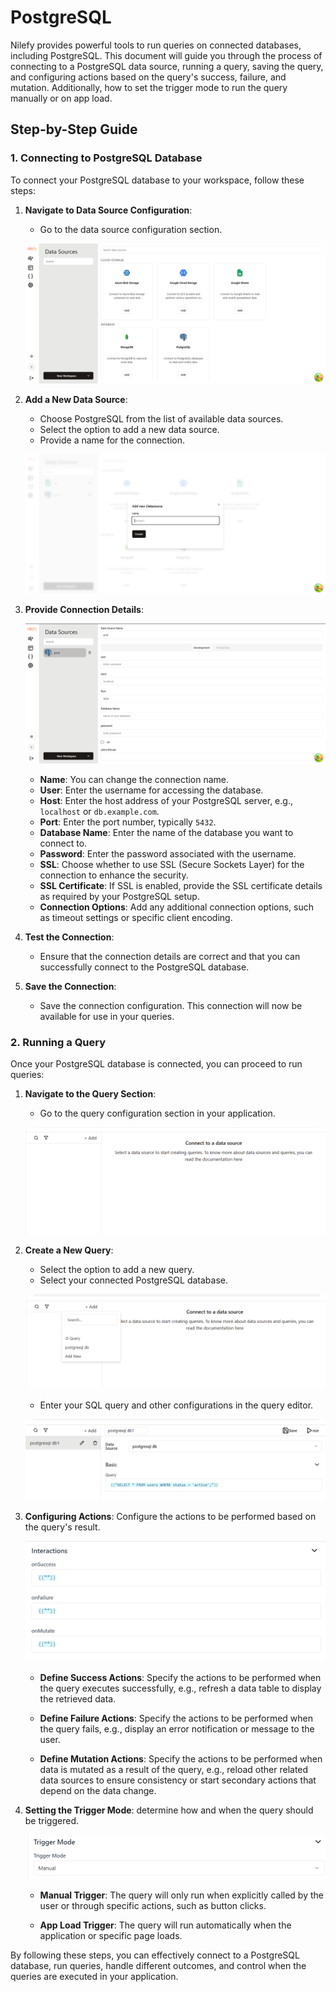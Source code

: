 # PostgreSQL 

Nilefy provides powerful tools to run queries on connected databases, including PostgreSQL. This document will guide you through the process of connecting to a PostgreSQL data source, running a query, saving the query, and configuring actions based on the query's success, failure, and mutation. Additionally, how to set the trigger mode to run the query manually or on app load.

## Step-by-Step Guide

### 1. Connecting to PostgreSQL Database

To connect your PostgreSQL database to your workspace, follow these steps:

1. **Navigate to Data Source Configuration**:
   - Go to the data source configuration section.

    ![Nilefy](img/ds.png)

2. **Add a New Data Source**:
   - Choose PostgreSQL from the list of available data sources.
   - Select the option to add a new data source.
   - Provide a name for the connection.

   ![Nilefy](img/ds_name.png)


3. **Provide Connection Details**:

    ![Nilefy](img/postgresql/ds_config.png) 

   - **Name**: You can change the connection name.
   - **User**: Enter the username for accessing the database.
   - **Host**: Enter the host address of your PostgreSQL server, e.g., `localhost` or `db.example.com`.
   - **Port**: Enter the port number, typically `5432`.
   - **Database Name**: Enter the name of the database you want to connect to.
   - **Password**: Enter the password associated with the username.
   - **SSL**: Choose whether to use SSL (Secure Sockets Layer) for the connection to enhance the security.
   - **SSL Certificate**: If SSL is enabled, provide the SSL certificate details as required by your PostgreSQL setup.
   - **Connection Options**: Add any additional connection options, such as timeout settings or specific client encoding.

4. **Test the Connection**:
   - Ensure that the connection details are correct and that you can successfully connect to the PostgreSQL database.

5. **Save the Connection**:
   - Save the connection configuration. This connection will now be available for use in your queries.

### 2. Running a Query

Once your PostgreSQL database is connected, you can proceed to run queries:

1. **Navigate to the Query Section**:
   - Go to the query configuration section in your application.
    
    ![Nilefy](img/query_config.png)
   

2. **Create a New Query**:
   - Select the option to add a new query.
   - Select your connected PostgreSQL database.

    ![Nilefy](img/postgresql/query_add.png)

   - Enter your SQL query and other configurations in the query editor.
    
    ![Nilefy](img/postgresql/query.png)


3. **Configuring Actions**: Configure the actions to be performed based on the query's result.

    ![Nilefy](img/interactions.png)

    - **Define Success Actions**: Specify the actions to be performed when the query executes successfully, e.g., refresh a data table to display the retrieved data. 

    - **Define Failure Actions**: Specify the actions to be performed when the query fails, e.g., display an error notification or message to the user.

    - **Define Mutation Actions**: Specify the actions to be performed when data is mutated as a result of the query, e.g., reload other related data sources to ensure consistency or start secondary actions that depend on the data change.

4. **Setting the Trigger Mode**: determine how and when the query should be triggered.
    
    ![Nilefy](img/trigger.png)

    - **Manual Trigger**: The query will only run when explicitly called by the user or through specific actions, such as button clicks.

    - **App Load Trigger**: The query will run automatically when the application or specific page loads.

By following these steps, you can effectively connect to a PostgreSQL database, run queries, handle different outcomes, and control when the queries are executed in your application.